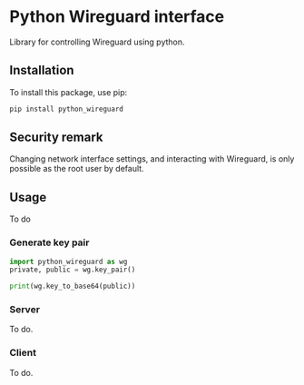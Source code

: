 # Python Wireguard interface
Library for controlling Wireguard using python.

## Installation
To install this package, use pip:

```bash
pip install python_wireguard
```

## Security remark
Changing network interface settings, and interacting with Wireguard, is only possible as the root user by default.

## Usage
To do

### Generate key pair
```python
import python_wireguard as wg
private, public = wg.key_pair()

print(wg.key_to_base64(public))
```

### Server
To do.

### Client
To do.